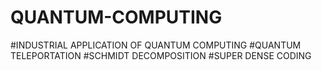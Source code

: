# QUANTUM-COMPUTING
#INDUSTRIAL APPLICATION OF QUANTUM COMPUTING
#QUANTUM TELEPORTATION
#SCHMIDT DECOMPOSITION
#SUPER DENSE CODING
